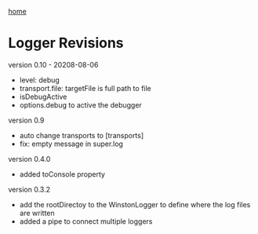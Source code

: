 [home](../README.md)

# Logger Revisions

version 0.10 - 20208-08-06
- level: debug
- transport.file: targetFile is full path to file
- isDebugActive
- options.debug to active the debugger

version 0.9
- auto change transports to [transports]
- fix: empty message in super.log

version 0.4.0
- added toConsole property

version 0.3.2
- add the rootDirectoy to the WinstonLogger to define where the log files are written 
- added a pipe to connect multiple loggers
